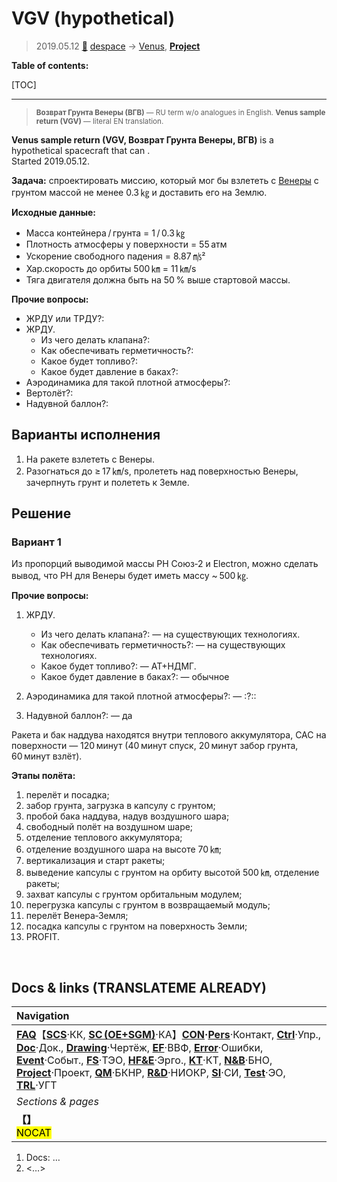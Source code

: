 # VGV (hypothetical)
> 2019.05.12 [🚀](../index/index.md) [despace](index.md) → [Venus](venus.md), **[Project](project.md)**

**Table of contents:**

[TOC]

---

> <small>**Возврат Грунта Венеры (ВГВ)** — RU term w/o analogues in English. **Venus sample return (VGV)** — literal EN translation.</small>

**Venus sample return (VGV, Возврат Грунта Венеры, ВГВ)** is a hypothetical spacecraft that can .  
Started 2019.05.12.

**Задача:** спроектировать миссию, который мог бы взлететь с [Венеры](venus.md) с грунтом массой не менее 0.3 ㎏ и доставить его на Землю.

**Исходные данные:**

   - Масса контейнера / грунта = 1 / 0.3 ㎏
   - Плотность атмосферы у поверхности = 55 атм
   - Ускорение свободного падения = 8.87 ㎧²
   - Хар.скорость до орбиты 500 ㎞ = 11 ㎞/s
   - Тяга двигателя должна быть на 50 % выше стартовой массы.

**Прочие вопросы:**

   - ЖРДУ или ТРДУ?:
   - ЖРДУ.
      - Из чего делать клапана?:
      - Как обеспечивать герметичность?:
      - Какое будет топливо?:
      - Какое будет давление в баках?:
   - Аэродинамика для такой плотной атмосферы?:
   - Вертолёт?:
   - Надувной баллон?:



## Варианты исполнения
   1. На ракете взлететь с Венеры.
   1. Разогнаться до ≥ 17 ㎞/s, пролететь над поверхностью Венеры, зачерпнуть грунт и полететь к Земле.



## Решение

### Вариант 1
Из пропорций выводимой массы РН Союз‑2 и Electron, можно сделать вывод, что РН для Венеры будет иметь массу ~ 500 ㎏.

**Прочие вопросы:**

   1. ЖРДУ.
      - Из чего делать клапана?: — на существующих технологиях.
      - Как обеспечивать герметичность?: — на существующих технологиях.
      - Какое будет топливо?: — АТ+НДМГ.
      - Какое будет давление в баках?: — обычное
   1. Аэродинамика для такой плотной атмосферы?: — :?::

   1. Надувной баллон?: — да

Ракета и бак наддува находятся внутри теплового аккумулятора, САС на поверхности — 120 минут (40 минут спуск, 20 минут забор грунта, 60 минут взлёт).

**Этапы полёта:**

   1. перелёт и посадка;
   1. забор грунта, загрузка в капсулу с грунтом;
   1. пробой бака наддува, надув воздушного шара;
   1. свободный полёт на воздушном шаре;
   1. отделение теплового аккумулятора;
   1. отделение воздушного шара на высоте 70 ㎞;
   1. вертикализация и старт ракеты;
   1. выведение капсулы с грунтом на орбиту высотой 500 ㎞, отделение ракеты;
   1. захват капсулы с грунтом орбитальным модулем;
   1. перегрузка капсулы с грунтом в возвращаемый модуль;
   1. перелёт Венера‑Земля;
   1. посадка капсулы с грунтом на поверхность Земли;
   1. PROFIT.



<p style="page-break-after:always"> </p>

## Docs & links (TRANSLATEME ALREADY)
|Navigation|
|:-|
|**[FAQ](faq.md)**【**[SCS](scs.md)**·КК, **[SC (OE+SGM)](sc.md)**·КА】**[CON](contact.md)·[Pers](person.md)**·Контакт, **[Ctrl](control.md)**·Упр., **[Doc](doc.md)**·Док., **[Drawing](drawing.md)**·Чертёж, **[EF](ef.md)**·ВВФ, **[Error](error.md)**·Ошибки, **[Event](event.md)**·Событ., **[FS](fs.md)**·ТЭО, **[HF&E](hfe.md)**·Эрго., **[KT](kt.md)**·КТ, **[N&B](nnb.md)**·БНО, **[Project](project.md)**·Проект, **[QM](qm.md)**·БКНР, **[R&D](rnd.md)**·НИОКР, **[SI](si.md)**·СИ, **[Test](test.md)**·ЭО, **[TRL](trl.md)**·УГТ|
|*Sections & pages*|
|**【[](.md)】**<br> <mark>NOCAT</mark>|

   1. Docs: …
   1. <…>
